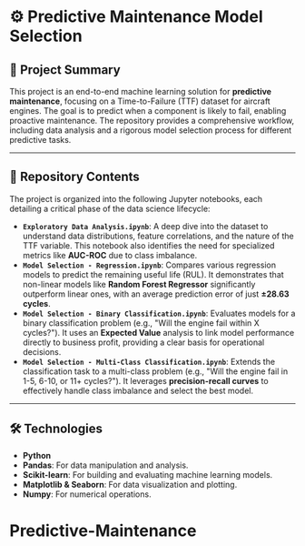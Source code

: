 # ⚙️ Predictive Maintenance Model Selection

## 📝 Project Summary
This project is an end-to-end machine learning solution for **predictive maintenance**, focusing on a Time-to-Failure (TTF) dataset for aircraft engines. The goal is to predict when a component is likely to fail, enabling proactive maintenance. The repository provides a comprehensive workflow, including data analysis and a rigorous model selection process for different predictive tasks.

---

## 📂 Repository Contents
The project is organized into the following Jupyter notebooks, each detailing a critical phase of the data science lifecycle:

* **`Exploratory Data Analysis.ipynb`**: A deep dive into the dataset to understand data distributions, feature correlations, and the nature of the TTF variable. This notebook also identifies the need for specialized metrics like **AUC-ROC** due to class imbalance.
* **`Model Selection - Regression.ipynb`**: Compares various regression models to predict the remaining useful life (RUL). It demonstrates that non-linear models like **Random Forest Regressor** significantly outperform linear ones, with an average prediction error of just **±28.63 cycles**.
* **`Model Selection - Binary Classification.ipynb`**: Evaluates models for a binary classification problem (e.g., "Will the engine fail within X cycles?"). It uses an **Expected Value** analysis to link model performance directly to business profit, providing a clear basis for operational decisions.
* **`Model Selection - Multi-Class Classification.ipynb`**: Extends the classification task to a multi-class problem (e.g., "Will the engine fail in 1-5, 6-10, or 11+ cycles?"). It leverages **precision-recall curves** to effectively handle class imbalance and select the best model.

---

## 🛠️ Technologies
* **Python**
* **Pandas**: For data manipulation and analysis.
* **Scikit-learn**: For building and evaluating machine learning models.
* **Matplotlib & Seaborn**: For data visualization and plotting.
* **Numpy**: For numerical operations.

# Predictive-Maintenance

